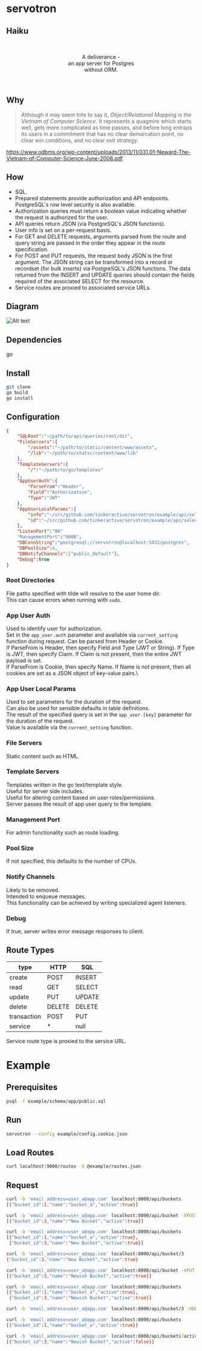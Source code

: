 # servotron

## Haiku
<br/>
<p align="center">
A deliverance -<br/>
an app server for Postgres<br/>
without ORM.
</p>
<br/>

## Why
>Although it may seem trite to say it, <i>Object/Relational Mapping is the Vietnam of Computer Science</i>. It represents a quagmire which starts well, gets more complicated as time passes, and before long entraps its users in a commitment that has no clear demarcation point, no clear win conditions, and no clear exit strategy.

https://www.odbms.org/wp-content/uploads/2013/11/031.01-Neward-The-Vietnam-of-Computer-Science-June-2006.pdf

## How
  * SQL.
  * Prepared statements provide authorization and API endpoints. PostgreSQL's row level security is also available.
  * Authorization queries must return a boolean value indicating whether the request is authorized for the user.
  * API queries return JSON (via PostgreSQL's JSON functions).
  * User info is set on a per-request basis.
  * For GET and DELETE requests, arguments parsed from the route and query string are passed in the order they appear in the route specification.
  * For POST and PUT requests, the request body JSON is the first argument. The JSON string can be transformed into a record or recordset (for bulk inserts) via PostgreSQL's JSON functions. The data returned from the INSERT and UPDATE queries should contain the fields required of the associated SELECT for the resource.
  * Service routes are proxied to associated service URLs.

## Diagram

![Alt text](doc/img/ServotronFlow.png "ServotronFlow")

## Dependencies
go

## Install
```bash
git clone
go build
go install
```

## Configuration
```json
{
	"SQLRoot":"~/path/to/api/queries/root/dir",
	"FileServers":{
		"/assets":"~/path/to/static/content/www/assets",
		"/lib":"~/path/to/static/content/www/lib"
	},
	"TemplateServers":{
		"/":"~/path/to/go/templates"
	},
	"AppUserAuth":{
		"ParseFrom":"Header",
		"Field":"Authorization",
		"Type":"JWT"
	},
	"AppUserLocalParams":{
		"info":"~/src/github.com/tinkeractive/servotron/example/api/select/app_user/self.sql",
		"id":"~/src/github.com/tinkeractive/servotron/example/api/select/app_user/id.sql"
	},
	"ListenPort":"80"
	"ManagementPort":"9000",
	"DBConnString":"postgresql://servotron@localhost:5432/postgres",
	"DBPoolSize":4,
	"DBNotifyChannels":["public_default"],
	"Debug":true
}
```
### Root Directories
File paths specified with tilde will resolve to the user home dir.\
This can cause errors when running with `sudo`.

### App User Auth
Used to identify user for authorization.\
Set in the `app_user.auth` parameter and available via `current_setting` function during request. 
Can be parsed from Header or Cookie.\
If ParseFrom is Header, then specify Field and Type (JWT or String). If Type is JWT, then specify Claim. If Claim is not present, then the entire JWT payload is set.\
If ParseFrom is Cookie, then specify Name. If Name is not present, then all cookies are set as a JSON object of key-value pairs.\

### App User Local Params
Used to set parameters for the duration of the request.\
Can also be used for sensible defaults in table definitions.\
The result of the specified query is set in the `app_user.[key]` parameter for the duration of the request.\
Value is available via the `current_setting` function.

### File Servers
Static content such as HTML.

### Template Servers
Templates written in the go text/template style.\
Useful for server side includes.\
Useful for altering content based on user roles/permissions.\
Server passes the result of app user query to the template.

### Management Port
For admin functionality such as route loading.

### Pool Size
If not specified, this defaults to the number of CPUs.

### Notify Channels
Likely to be removed.\
Intended to enqueue messages.\
This functionality can be achieved by writing specialized agent listeners.

### Debug
If true, server writes error message responses to client.

## Route Types
type|HTTP|SQL
----|----|---
create|POST|INSERT
read|GET|SELECT
update|PUT|UPDATE
delete|DELETE|DELETE
transaction|POST|PUT|DELETE|TRANSACTION
service|*|null

Service route type is proxied to the service URL.

# Example

## Prerequisites
```bash
psql -f example/schema/app/public.sql
```

## Run
```bash
servotron --config example/config.cookie.json
```

## Load Routes
```bash
curl localhost:9000/routes -d @example/routes.json
```

## Request
```bash
curl -b 'email_address=user_a@app.com' localhost:8000/api/buckets
[{"bucket_id":1,"name":"bucket_a","active":true}]

curl -b 'email_address=user_a@app.com' localhost:8000/api/bucket -XPOST -d '[{"name":"New Bucket"}]'
[{"bucket_id":3,"name":"New Bucket","active":true}]

curl -b 'email_address=user_a@app.com' localhost:8000/api/buckets
[{"bucket_id":1,"name":"bucket_a","active":true},
 {"bucket_id":3,"name":"New Bucket","active":true}]

curl -b 'email_address=user_a@app.com' localhost:8000/api/bucket/3
{"bucket_id":3,"name":"New Bucket","active":true}

curl -b 'email_address=user_a@app.com' localhost:8000/api/bucket -XPUT -d '{"bucket_id":3,"name":"Newish Bucket"}'
[{"bucket_id":3,"name":"Newish Bucket","active":true}]

curl -b 'email_address=user_a@app.com' localhost:8000/api/buckets
[{"bucket_id":1,"name":"bucket_a","active":true},
 {"bucket_id":3,"name":"Newish Bucket","active":true}]

curl -b 'email_address=user_a@app.com' localhost:8000/api/bucket/3 -XDELETE

curl -b 'email_address=user_a@app.com' localhost:8000/api/buckets
[{"bucket_id":1,"name":"bucket_a","active":true}]

curl -b 'email_address=user_a@app.com' localhost:8000/api/buckets?active=false
[{"bucket_id":3,"name":"Newish Bucket","active":false}]
```

